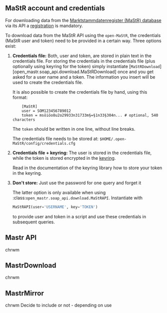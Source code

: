 ## MaStR account and credentials


For downloading data from the
[Marktstammdatenregister (MaStR) database](https://www.marktstammdatenregister.de/MaStR)
via its API a [registration](https://www.marktstammdatenregister.de/MaStRHilfe/files/regHilfen/201108_Handbuch%20f%C3%BCr%20Registrierungen%20durch%20Dienstleister.pdf) is mandatory.

To download data from the MaStR API using the `open-MaStR`, the credentials (MaStR user and token) need to be provided in a certain way. Three options exist:

1. **Credentials file:** 
    Both, user and token, are stored in plain text in the credentials file.
    For storing the credentials in the credentials file (plus optionally using keyring for the token) simply instantiate
    [`MaStRDownload`][open_mastr.soap_api.download.MaStRDownload] once and you get asked for a user name and a token. The
    information you insert will be used to create the credentials file.

    It is also possible to create the credentials file by hand, using this format:

    ```
        [MaStR]
        user = SOM123456789012
        token = msöiöo8u2o29933n31733m§=§1n33§304n... # optional, 540 characters
    ```

    The `token` should be written in one line, without line breaks.

    The credentials file needs to be stored at: `$HOME/.open-MaStR/config/credentials.cfg`

2. **Credentials file + keyring:** 
    The user is stored in the credentials file, while the token is stored encrypted in the [keyring](https://pypi.org/project/keyring/).

    Read in the documentation of the keyring library how to store your token in the
    keyring.

3. **Don't store:** 
    Just use the password for one query and forget it

    The latter option is only available when using :class:`open_mastr.soap_api.download.MaStRAPI`.
    Instantiate with

    ```python
    MaStRAPI(user='USERNAME', key='TOKEN')
    ```

    to provide user and token in a script and use these
    credentials in subsequent queries.

## Mastr API

chrwm

## MastrDownload

chrwm

## MastrMirror

chrwm 
Decide to include or not - depending on use